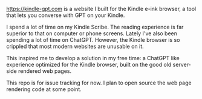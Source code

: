 https://kindle-gpt.com is a website I built for the Kindle e-ink browser, a tool that lets you converse with GPT on your Kindle.

I spend a lot of time on my Kindle Scribe. The reading experience is far superior to that on computer or phone screens. Lately I've also been spending a lot of time on ChatGPT. However, the Kindle browser is so crippled that most modern websites are unusable on it.

This inspired me to develop a solution in my free time: a ChatGPT like experience optimized for the Kindle browser, built on the good old server-side rendered web pages.

This repo is for issue tracking for now. I plan to open source the web page rendering code at some point. 

